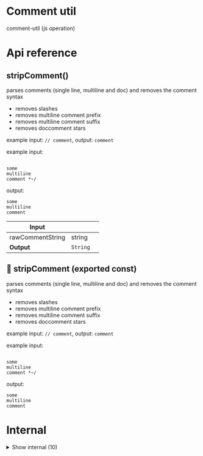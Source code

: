 # Comment util

comment-util (js operation)



# Api reference

## stripComment()

parses comments (single line, multiline and doc) and removes the comment syntax

- removes slashes
- removes multiline comment prefix
- removes multiline comment suffix
- removes doccomment stars

example input: `// comment`, output: `comment`

example input:
```

some
multiline
comment *~/
```
output:
```
some
multiline
comment
```


| Input      |    |    |
| ---------- | -- | -- |
| rawCommentString | string |  |
| **Output** | `String`   |    |



## 📄 stripComment (exported const)

parses comments (single line, multiline and doc) and removes the comment syntax

- removes slashes
- removes multiline comment prefix
- removes multiline comment suffix
- removes doccomment stars

example input: `// comment`, output: `comment`

example input:
```

some
multiline
comment *~/
```
output:
```
some
multiline
comment
```

# Internal

<details><summary>Show internal (10)</summary>
  
  # stripCommentEnd()

only strip slahes for single-line comments


| Input      |    |    |
| ---------- | -- | -- |
| trimmedLine | string |  |
| **Output** |    |    |



## stripCommentStart()

| Input      |    |    |
| ---------- | -- | -- |
| trimmedLine | string |  |
| **Output** |    |    |



## stripSlashes()

| Input      |    |    |
| ---------- | -- | -- |
| trimmedLine | string |  |
| **Output** |    |    |



## stripStar()

| Input      |    |    |
| ---------- | -- | -- |
| trimmedLine | string |  |
| **Output** |    |    |



## trim()

| Input      |    |    |
| ---------- | -- | -- |
| string | string |  |
| **Output** |    |    |



## 📄 stripCommentEnd (exported const)

## 📄 stripCommentStart (exported const)

## 📄 stripSlashes (exported const)

## 📄 stripStar (exported const)

## 📄 trim (exported const)

  </details>

